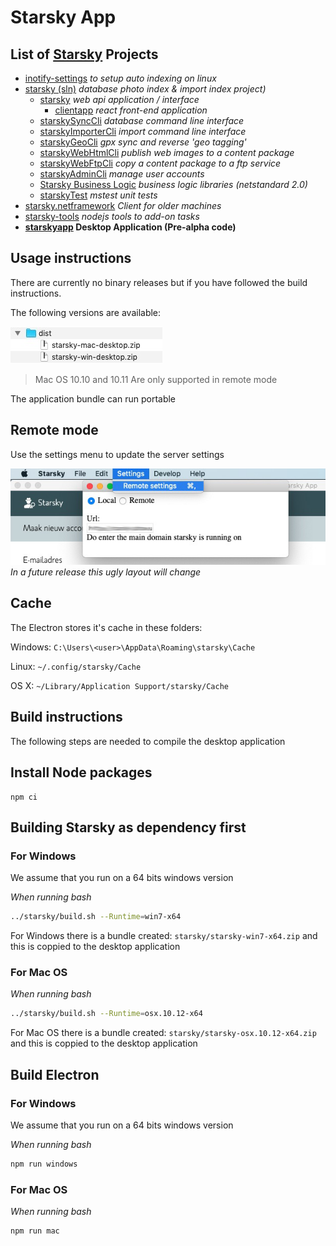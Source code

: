 # Starsky App
## List of [Starsky](../readme.md) Projects
 * [inotify-settings](../inotify-settings/readme.md) _to setup auto indexing on linux_
 * [starsky (sln)](../starsky/readme.md) _database photo index & import index project)_
    * [starsky](../starsky/starsky/readme.md) _web api application / interface_
      *  [clientapp](../starsky/starsky/clientapp/readme.md) _react front-end application_
    * [starskySyncCli](../starsky/starskysynccli/readme.md)  _database command line interface_
    * [starskyImporterCli](../starsky/starskyimportercli/readme.md)  _import command line interface_
    * [starskyGeoCli](../starsky/starskygeocli/readme.md)  _gpx sync and reverse 'geo tagging'_
    * [starskyWebHtmlCli](../starsky/starskywebhtmlcli/readme.md)  _publish web images to a content package_
    * [starskyWebFtpCli](../starsky/starskywebftpcli/readme.md)  _copy a content package to a ftp service_
    * [starskyAdminCli](../starsky/starskyadmincli/readme.md)  _manage user accounts_
    * [Starsky Business Logic](../starsky/starskybusinesslogic/readme.md) _business logic libraries (netstandard 2.0)_
    * [starskyTest](../starsky/starskytest/readme.md)  _mstest unit tests_
 * [starsky.netframework](../starsky.netframework/readme.md) _Client for older machines_
 * [starsky-tools](../starsky-tools/readme.md) _nodejs tools to add-on tasks_
 * __[starskyapp](../starskyapp/readme.md) Desktop Application (Pre-alpha code)__

## Usage instructions

There are currently no binary releases but if you have followed the build instructions.

The following versions are available:

![Starsky App versions](docs-assets/starskyapp-versions.jpg)

> Mac OS 10.10 and 10.11 Are only supported in remote mode

The application bundle can run portable

## Remote mode

Use the settings menu to update the server settings

![Starsky App versions](docs-assets/starskyapp-remote-options-v025.jpg)
_In a future release this ugly layout will change_

## Cache

The Electron stores it's cache in these folders:

Windows:
`C:\Users\<user>\AppData\Roaming\starsky\Cache`

Linux:
`~/.config/starsky/Cache`

OS X:
`~/Library/Application Support/starsky/Cache`


## Build instructions

The following steps are needed to compile the desktop application

## Install Node packages
```
npm ci
```

## Building Starsky as dependency first

### For Windows

We assume that you run on a 64 bits windows version

_When running bash_
```bash
../starsky/build.sh --Runtime=win7-x64
```

For Windows there is a bundle created: `starsky/starsky-win7-x64.zip` and this is coppied to the desktop application

### For Mac OS

_When running bash_
```bash
../starsky/build.sh --Runtime=osx.10.12-x64
```

For Mac OS there is a bundle created: `starsky/starsky-osx.10.12-x64.zip` and this is coppied to the desktop application

## Build Electron

### For Windows

We assume that you run on a 64 bits windows version

_When running bash_
```bash
npm run windows
```

### For Mac OS

_When running bash_
```bash
npm run mac
```
